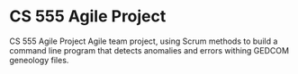 # CS 555 Agile Project
CS 555 Agile Project
Agile team project, using Scrum methods to build a command line program that detects 
anomalies and errors withing GEDCOM geneology files.
